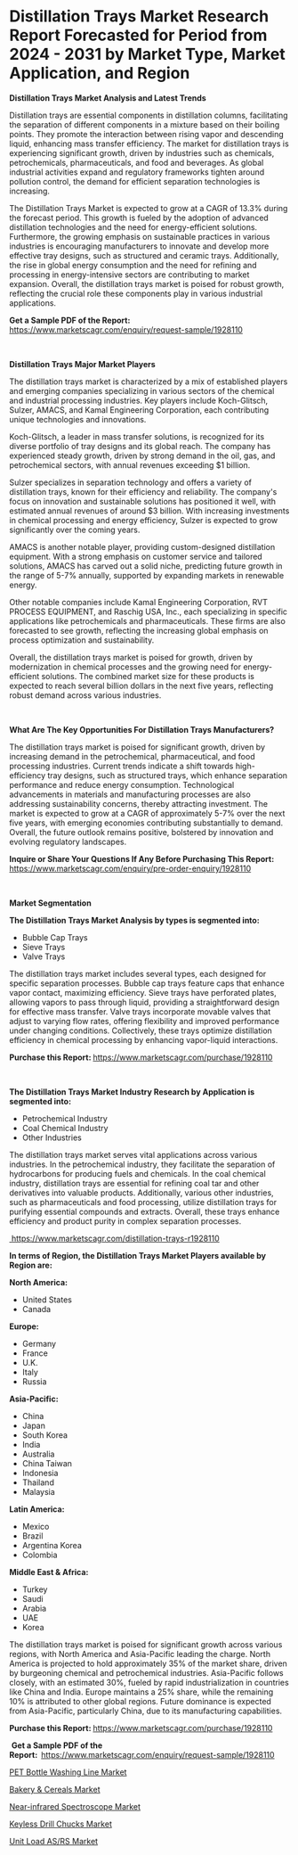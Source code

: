<p><h1>Distillation Trays Market Research Report Forecasted for Period from 2024 -  2031 by Market Type, Market Application, and Region</h1></p><p><strong>Distillation Trays Market Analysis and Latest Trends</strong></p>
<p><p>Distillation trays are essential components in distillation columns, facilitating the separation of different components in a mixture based on their boiling points. They promote the interaction between rising vapor and descending liquid, enhancing mass transfer efficiency. The market for distillation trays is experiencing significant growth, driven by industries such as chemicals, petrochemicals, pharmaceuticals, and food and beverages. As global industrial activities expand and regulatory frameworks tighten around pollution control, the demand for efficient separation technologies is increasing.</p><p>The Distillation Trays Market is expected to grow at a CAGR of 13.3% during the forecast period. This growth is fueled by the adoption of advanced distillation technologies and the need for energy-efficient solutions. Furthermore, the growing emphasis on sustainable practices in various industries is encouraging manufacturers to innovate and develop more effective tray designs, such as structured and ceramic trays. Additionally, the rise in global energy consumption and the need for refining and processing in energy-intensive sectors are contributing to market expansion. Overall, the distillation trays market is poised for robust growth, reflecting the crucial role these components play in various industrial applications.</p></p>
<p><strong>Get a Sample PDF of the Report:&nbsp;</strong> <a href="https://www.marketscagr.com/enquiry/request-sample/1928110?utm_campaign=1573&utm_medium=2&utm_source=Github&utm_content=ia&utm_term=25102024&utm_id=distillation-trays">https://www.marketscagr.com/enquiry/request-sample/1928110</a></p>
<p>&nbsp;</p>
<p><strong>Distillation Trays Major Market Players</strong></p>
<p><p>The distillation trays market is characterized by a mix of established players and emerging companies specializing in various sectors of the chemical and industrial processing industries. Key players include Koch-Glitsch, Sulzer, AMACS, and Kamal Engineering Corporation, each contributing unique technologies and innovations.</p><p>Koch-Glitsch, a leader in mass transfer solutions, is recognized for its diverse portfolio of tray designs and its global reach. The company has experienced steady growth, driven by strong demand in the oil, gas, and petrochemical sectors, with annual revenues exceeding $1 billion.</p><p>Sulzer specializes in separation technology and offers a variety of distillation trays, known for their efficiency and reliability. The company's focus on innovation and sustainable solutions has positioned it well, with estimated annual revenues of around $3 billion. With increasing investments in chemical processing and energy efficiency, Sulzer is expected to grow significantly over the coming years.</p><p>AMACS is another notable player, providing custom-designed distillation equipment. With a strong emphasis on customer service and tailored solutions, AMACS has carved out a solid niche, predicting future growth in the range of 5-7% annually, supported by expanding markets in renewable energy.</p><p>Other notable companies include Kamal Engineering Corporation, RVT PROCESS EQUIPMENT, and Raschig USA, Inc., each specializing in specific applications like petrochemicals and pharmaceuticals. These firms are also forecasted to see growth, reflecting the increasing global emphasis on process optimization and sustainability.</p><p>Overall, the distillation trays market is poised for growth, driven by modernization in chemical processes and the growing need for energy-efficient solutions. The combined market size for these products is expected to reach several billion dollars in the next five years, reflecting robust demand across various industries.</p></p>
<p>&nbsp;</p>
<p><strong>What Are The Key Opportunities For Distillation Trays Manufacturers?</strong></p>
<p><p>The distillation trays market is poised for significant growth, driven by increasing demand in the petrochemical, pharmaceutical, and food processing industries. Current trends indicate a shift towards high-efficiency tray designs, such as structured trays, which enhance separation performance and reduce energy consumption. Technological advancements in materials and manufacturing processes are also addressing sustainability concerns, thereby attracting investment. The market is expected to grow at a CAGR of approximately 5-7% over the next five years, with emerging economies contributing substantially to demand. Overall, the future outlook remains positive, bolstered by innovation and evolving regulatory landscapes.</p></p>
<p><strong>Inquire or Share Your Questions If Any Before Purchasing This Report:</strong> <a href="https://www.marketscagr.com/enquiry/pre-order-enquiry/1928110?utm_campaign=1573&utm_medium=2&utm_source=Github&utm_content=ia&utm_term=25102024&utm_id=distillation-trays">https://www.marketscagr.com/enquiry/pre-order-enquiry/1928110</a></p>
<p>&nbsp;</p>
<p><strong>Market Segmentation</strong></p>
<p><strong>The Distillation Trays Market Analysis by types is segmented into:</strong></p>
<p><ul><li>Bubble Cap Trays</li><li>Sieve Trays</li><li>Valve Trays</li></ul></p>
<p><p>The distillation trays market includes several types, each designed for specific separation processes. Bubble cap trays feature caps that enhance vapor contact, maximizing efficiency. Sieve trays have perforated plates, allowing vapors to pass through liquid, providing a straightforward design for effective mass transfer. Valve trays incorporate movable valves that adjust to varying flow rates, offering flexibility and improved performance under changing conditions. Collectively, these trays optimize distillation efficiency in chemical processing by enhancing vapor-liquid interactions.</p></p>
<p><strong>Purchase this Report:&nbsp;</strong><a href="https://www.marketscagr.com/purchase/1928110?utm_campaign=1573&utm_medium=2&utm_source=Github&utm_content=ia&utm_term=25102024&utm_id=distillation-trays">https://www.marketscagr.com/purchase/1928110</a></p>
<p>&nbsp;</p>
<p><strong>The Distillation Trays Market Industry Research by Application is segmented into:</strong></p>
<p><ul><li>Petrochemical Industry</li><li>Coal Chemical Industry</li><li>Other Industries</li></ul></p>
<p><p>The distillation trays market serves vital applications across various industries. In the petrochemical industry, they facilitate the separation of hydrocarbons for producing fuels and chemicals. In the coal chemical industry, distillation trays are essential for refining coal tar and other derivatives into valuable products. Additionally, various other industries, such as pharmaceuticals and food processing, utilize distillation trays for purifying essential compounds and extracts. Overall, these trays enhance efficiency and product purity in complex separation processes.</p></p>
<p><a href="https://www.marketscagr.com/distillation-trays-r1928110?utm_campaign=1573&utm_medium=2&utm_source=Github&utm_content=ia&utm_term=25102024&utm_id=distillation-trays">&nbsp;https://www.marketscagr.com/distillation-trays-r1928110</a></p>
<p><strong>In terms of Region, the Distillation Trays Market Players available by Region are:</strong></p>
<p>
    <p> <strong> North America: </strong>
        <ul>
            <li>United States</li>
            <li>Canada</li>
        </ul>
        </p> 
    <p> <strong> Europe: </strong>
        <ul>
            <li>Germany</li>
            <li>France</li>
            <li>U.K.</li>
            <li>Italy</li>
            <li>Russia</li>
        </ul>
        </p> 
    <p> <strong> Asia-Pacific: </strong>
        <ul>
            <li>China</li>
            <li>Japan</li>
            <li>South Korea</li>
            <li>India</li>
            <li>Australia</li>
            <li>China Taiwan</li>
            <li>Indonesia</li>
            <li>Thailand</li>
            <li>Malaysia</li>
        </ul>
        </p> 
    <p> <strong> Latin America: </strong>
        <ul>
            <li>Mexico</li>
            <li>Brazil</li>
            <li>Argentina Korea</li>
            <li>Colombia</li>
        </ul>
        </p> 
    <p> <strong> Middle East & Africa: </strong>
        <ul>
            <li>Turkey</li>
            <li>Saudi</li>
            <li>Arabia</li>
            <li>UAE</li>
            <li>Korea</li>
        </ul>
    </p>
    </p>
<p><p>The distillation trays market is poised for significant growth across various regions, with North America and Asia-Pacific leading the charge. North America is projected to hold approximately 35% of the market share, driven by burgeoning chemical and petrochemical industries. Asia-Pacific follows closely, with an estimated 30%, fueled by rapid industrialization in countries like China and India. Europe maintains a 25% share, while the remaining 10% is attributed to other global regions. Future dominance is expected from Asia-Pacific, particularly China, due to its manufacturing capabilities.</p></p>
<p><strong>Purchase this Report: </strong><a href="https://www.marketscagr.com/purchase/1928110?utm_campaign=1573&utm_medium=2&utm_source=Github&utm_content=ia&utm_term=25102024&utm_id=distillation-trays">https://www.marketscagr.com/purchase/1928110</a></p>
<p>&nbsp;<strong>Get a Sample PDF of the Report:&nbsp;&nbsp;</strong><a href="https://www.marketscagr.com/enquiry/request-sample/1928110?utm_campaign=1573&utm_medium=2&utm_source=Github&utm_content=ia&utm_term=25102024&utm_id=distillation-trays">https://www.marketscagr.com/enquiry/request-sample/1928110</a></p>
<p><strong></strong></p>
<p><p><a href="https://issuu.com/reportprime-2/docs/pet-bottle-washing-line-market-size_3d50d73bab7ef9?utm_campaign=1573&utm_medium=2&utm_source=Github&utm_content=ia&utm_term=25102024&utm_id=distillation-trays">PET Bottle Washing Line Market</a></p><p><a href="https://www.linkedin.com/pulse/bakery-cereals-market-size-share-trends-analysis-report-end-ohtmf?utm_campaign=1573&utm_medium=2&utm_source=Github&utm_content=ia&utm_term=25102024&utm_id=distillation-trays">Bakery & Cereals Market</a></p><p><a href="https://www.linkedin.com/pulse/key-drivers-near-infrared-spectroscope-market-trends-future-k8ttc?utm_campaign=1573&utm_medium=2&utm_source=Github&utm_content=ia&utm_term=25102024&utm_id=distillation-trays">Near-infrared Spectroscope Market</a></p><p><a href="https://issuu.com/reportprime-2/docs/keyless-drill-chucks-market-size-20_c04d8d75e2464c?utm_campaign=1573&utm_medium=2&utm_source=Github&utm_content=ia&utm_term=25102024&utm_id=distillation-trays">Keyless Drill Chucks Market</a></p><p><a href="https://www.linkedin.com/pulse/global-perspectives-unit-load-asrs-market-trends-challenges-forecast-dve3c?utm_campaign=1573&utm_medium=2&utm_source=Github&utm_content=ia&utm_term=25102024&utm_id=distillation-trays">Unit Load AS/RS Market</a></p></p>